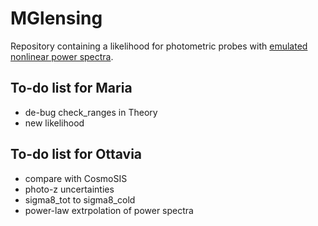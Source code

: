 # MGlensing

Repository containing a likelihood for photometric probes with [emulated nonlinear power spectra](https://github.com/nebblu/ReACT-emus?tab=readme-ov-file).

## To-do list for Maria
* de-bug check_ranges in Theory
* new likelihood 


## To-do list for Ottavia
* compare with CosmoSIS
* photo-z uncertainties 
* sigma8_tot to sigma8_cold
* power-law extrpolation of power spectra

